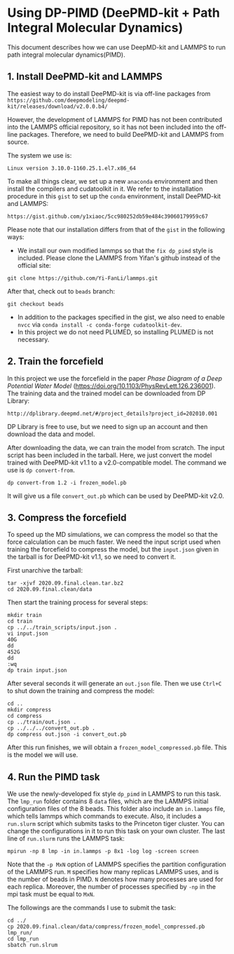 # Using DP-PIMD (DeePMD-kit + Path Integral Molecular Dynamics)
This document describes how we can use DeepMD-kit and LAMMPS to run path integral molecular dynamics(PIMD). 
## 1. Install DeePMD-kit and LAMMPS
The easiest way to do install DeePMD-kit is via off-line packages from
```https://github.com/deepmodeling/deepmd-kit/releases/download/v2.0.0.b4/```

However, the development of LAMMPS for PIMD has not been contributed into the LAMMPS official repository, so it has not been included into the off-line packages. Therefore, we need to build DeePMD-kit and LAMMPS from source.

The system we use is:
```
Linux version 3.10.0-1160.25.1.el7.x86_64
```
To make all things clear, we set up a new `anaconda` environment and then install the compilers and cudatoolkit in it. We refer to the installation procedure in this `gist` to set up the `conda` environment, install DeePMD-kit and LAMMPS:
```
https://gist.github.com/y1xiaoc/5cc980252db59e484c39060179959c67
```
Please note that our installation differs from that of the `gist` in the following ways:
- We install our own modified lammps so that the `fix dp_pimd` style is included. Please clone the LAMMPS from Yifan's github instead of the official site:
```
git clone https://github.com/Yi-FanLi/lammps.git
```
After that, check out to `beads` branch:
```
git checkout beads
```
- In addition to the packages specified in the gist, we also need to enable `nvcc` via `conda install -c conda-forge cudatoolkit-dev`.
- In this project we do not need PLUMED, so installing PLUMED is not necessary. 



## 2. Train the forcefield
In this project we use the forcefield in the paper *Phase Diagram of a Deep Potential Water Model* (https://doi.org/10.1103/PhysRevLett.126.236001). The training data and the trained model can be downloaded from DP Library: 
```
http://dplibrary.deepmd.net/#/project_details?project_id=202010.001
````
DP Library is free to use, but we need to sign up an account and then download the data and model. 

After downloading the data, we can train the model from scratch. The input script has been included in the tarball. Here, we just convert the model trained with DeePMD-kit v1.1 to a v2.0-compatible model. The command we use is `dp convert-from`.
```
dp convert-from 1.2 -i frozen_model.pb
```
It will give us a file `convert_out.pb` which can be used by DeePMD-kit v2.0.

## 3. Compress the forcefield
To speed up the MD simulations, we can compress the model so that the force calculation can be much faster. We need the input script used when training the forcefield to compress the model, but the `input.json` given in the tarball is for DeePMD-kit v1.1, so we need to convert it.

First unarchive the tarball:
```
tar -xjvf 2020.09.final.clean.tar.bz2
cd 2020.09.final.clean/data
```
Then start the training process for several steps:
```
mkdir train
cd train
cp ../../train_scripts/input.json .
vi input.json
40G
dd
452G
dd
:wq
dp train input.json
```
After several seconds it will generate an `out.json` file. Then we use `Ctrl+C` to shut down the training and compress the model:
```
cd ..
mkdir compress
cd compress
cp ../train/out.json .
cp ../../../convert_out.pb .
dp compress out.json -i convert_out.pb
```
After this run finishes, we will obtain a `frozen_model_compressed.pb` file. This is the model we will use.

## 4. Run the PIMD task
We use the newly-developed fix style `dp_pimd` in LAMMPS to run this task. The `lmp_run` folder contains 8 `data` files, which are the LAMMPS initial configuration files of the 8 beads. This folder also include an `in.lammps` file, which tells lammps which commands to execute. Also, it includes a `run.slurm` script which submits tasks to the Princeton tiger cluster. You can change the configurations in it to run this task on your own cluster. The last line of `run.slurm` runs the LAMMPS task:
```
mpirun -np 8 lmp -in in.lammps -p 8x1 -log log -screen screen
```
Note that the `-p MxN` option of LAMMPS specifies the partition configuration of the LAMMPS run. `M` specifies how many replicas LAMMPS uses, and is the number of beads in PIMD. `N` denotes how many processes are used for each replica. Moreover, the number of processes specified by `-np` in the mpi task must be equal to `MxN`.

The followings are the commands I use to submit the task:
```
cd ../
cp 2020.09.final.clean/data/compress/frozen_model_compressed.pb lmp_run/
cd lmp_run
sbatch run.slrum
```

